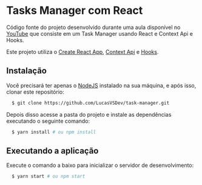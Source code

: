 # Tasks Manager com React

Código fonte do projeto desenvolvido durante uma aula disponível no [YouTube](https://youtu.be/fqup-BL3VjI) que consiste em um Task Manager usando React e Context Api e Hooks.

Este projeto utiliza o [Create React App](https://github.com/facebook/create-react-app), [Context Api](https://pt-br.reactjs.org/docs/context.html) e [Hooks](https://pt-br.reactjs.org/docs/hooks-intro.html).

## Instalação

Você precisará ter apenas o [NodeJS](https://nodejs.org) instalado na sua máquina, e após isso, clonar este repositório:
```sh
  $ git clone https://github.com/LucasVSDev/task-manager.git
```

Depois disso acesse a pasta do projeto e instale as dependências executando o seguinte comando:
```sh
  $ yarn install # ou npm install
```

## Executando a aplicação

Execute o comando a baixo para inicializar o servidor de desenvolvimento:
```sh
  $ yarn start # ou npm start
```
